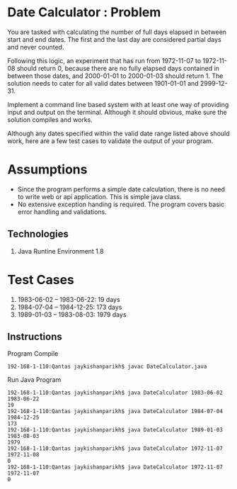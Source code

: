 # Date Calculator : Problem

You are tasked with calculating the number of full days elapsed in between start and end dates. The first and the last day are considered partial days and never counted.

Following this logic, an experiment that has run from 1972-11-07 to 1972-11-08 should return 0, because there are no fully elapsed days contained in between those dates, and 2000-01-01 to 2000-01-03 should return 1. The solution needs to cater for all valid dates between 1901-01-01 and 2999-12-31.

Implement a command line based system with at least one way of providing input and output on the terminal. Although it should obvious, make sure the solution compiles and works.

Although any dates specified within the valid date range listed above should work, here are a few test cases to validate the output of your program.

# Assumptions
- Since the program performs a simple date calculation, there is no need to write web or api application. This is simple java class.
- No extensive exception handing is required. The program covers basic error handling and validations.

## Technologies
  1. Java Runtine Environment 1.8

# Test Cases
1. 1983-06-02 – 1983-06-22: 19 days
2. 1984-07-04 – 1984-12-25: 173 days
3. 1989-01-03 – 1983-08-03: 1979 days

## Instructions
Program Compile

```
192-168-1-110:Qantas jaykishanparikh$ javac DateCalculator.java
```

Run Java Program 

```
192-168-1-110:Qantas jaykishanparikh$ java DateCalculator 1983-06-02 1983-06-22
19
192-168-1-110:Qantas jaykishanparikh$ java DateCalculator 1984-07-04 1984-12-25
173
192-168-1-110:Qantas jaykishanparikh$ java DateCalculator 1989-01-03 1983-08-03
1979
192-168-1-110:Qantas jaykishanparikh$ java DateCalculator 1972-11-07 1972-11-08
0
192-168-1-110:Qantas jaykishanparikh$ java DateCalculator 1972-11-07 1972-11-07
0
```
 
